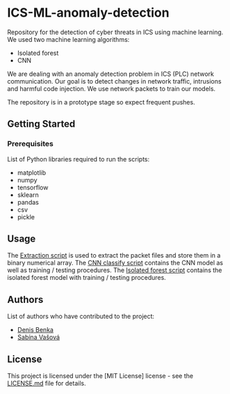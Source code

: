 # ICS-ML-anomaly-detection
 Repository for the detection of cyber threats in ICS using machine learning. We used two machine learning algorithms:
 * Isolated forest
 * CNN

 We are dealing with an anomaly detection problem in ICS (PLC) network communication. Our goal is to detect changes in network traffic, intrusions and harmful code injection. We use network packets to train our models.

 The repository is in a prototype stage so expect frequent pushes.

## Getting Started

### Prerequisites

List of Python libraries required to run the scripts:
* matplotlib
* numpy
* tensorflow
* sklearn
* pandas
* csv
* pickle



## Usage

The [Extraction script](./scripts/plcextracttest.py) is used to extract the packet files and store them in a binary numerical array. 
The [CNN classify script](./scripts/plccnntest.py) contains the CNN model as well as training / testing procedures.
The [Isolated forest script](./scripts/plcclassify.py) contains the isolated forest model with training / testing procedures.

<!-- ## Contributing

Guidelines on how to contribute to the project.

-->
## Authors

List of authors who have contributed to the project:

* [Denis Benka](https://www.linkedin.com/in/denis-benka/)
* [Sabína Vašová](https://www.linkedin.com/in/sabina-vasova/)

## License

This project is licensed under the [MIT License] license - see the [LICENSE.md](LICENSE.md) file for details.
